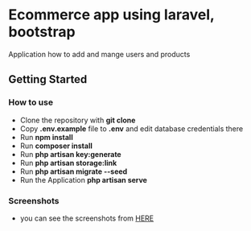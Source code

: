 # Ecommerce app using laravel, bootstrap
Application how to add and mange users and products

## Getting Started

### How to use
- Clone the repository with __git clone__
- Copy __.env.example__ file to __.env__ and edit database credentials there
- Run __npm install__
- Run __composer install__
- Run __php artisan key:generate__
- Run __php artisan storage:link__
- Run __php artisan migrate --seed__ 
- Run the Application __php artisan serve__

### Screenshots
- you can see the screenshots from [HERE](https://github.com/AissamYekhlef/milashop/tree/main/public/assets/images/screenshots)
